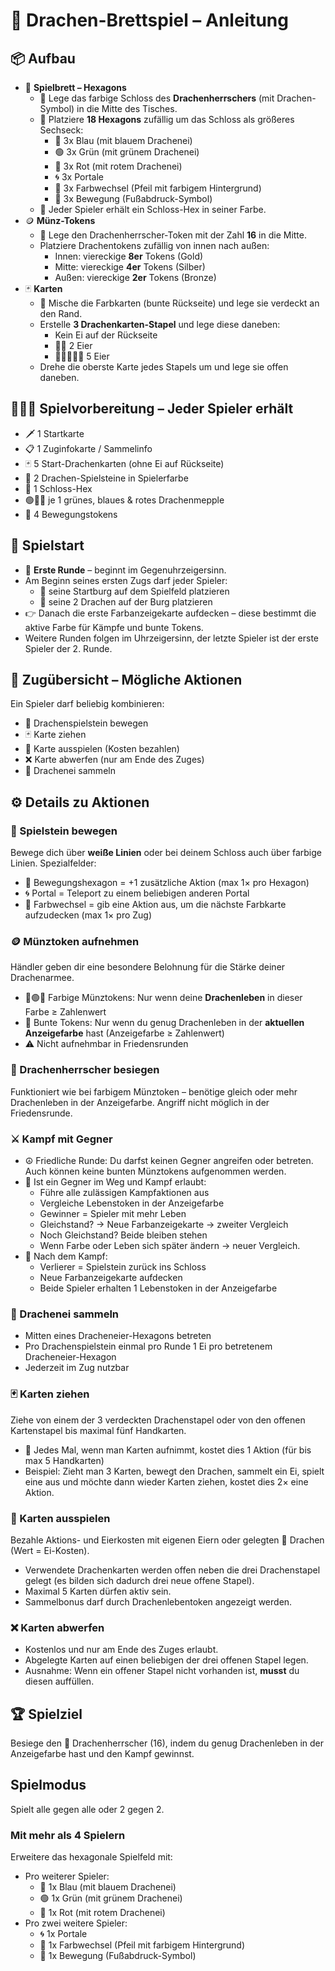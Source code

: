 # 🐉 Drachen-Brettspiel – Anleitung

## 📦 Aufbau
- 🧩 **Spielbrett – Hexagons**
  - 🏰 Lege das farbige Schloss des **Drachenherrschers** (mit Drachen-Symbol) in die Mitte des Tisches.
  - 🔷 Platziere **18 Hexagons** zufällig um das Schloss als größeres Sechseck:
    - 🔵 3x Blau (mit blauem Drachenei)
    - 🟢 3x Grün (mit grünem Drachenei)
    - 🔴 3x Rot (mit rotem Drachenei)
    - 🌀 3x Portale
    - 🌈 3x Farbwechsel (Pfeil mit farbigem Hintergrund)
    - 👣 3x Bewegung (Fußabdruck-Symbol)
  - 🧍 Jeder Spieler erhält ein Schloss-Hex in seiner Farbe.
- 🪙 **Münz-Tokens**
  - 🐉 Lege den Drachenherrscher-Token mit der Zahl **16** in die Mitte.
  - Platziere Drachentokens zufällig von innen nach außen:
    - Innen: viereckige **8er** Tokens (Gold)
    - Mitte: viereckige **4er** Tokens (Silber)
    - Außen: viereckige **2er** Tokens (Bronze)
- 🃏 **Karten**
  - 🎨 Mische die Farbkarten (bunte Rückseite) und lege sie verdeckt an den Rand.
  - Erstelle **3 Drachenkarten-Stapel** und lege diese daneben:
    - Kein Ei auf der Rückseite
    - 🥚🥚 2 Eier
    - 🥚🥚🥚🥚🥚 5 Eier
  - Drehe die oberste Karte jedes Stapels um und lege sie offen daneben.

## 🧑‍🤝‍🧑 Spielvorbereitung – Jeder Spieler erhält
- 🗡️ 1 Startkarte
- 📋 1 Zuginfokarte / Sammelinfo
- 🃏 5 Start-Drachenkarten (ohne Ei auf Rückseite)
- 🐲 2 Drachen-Spielsteine in Spielerfarbe
- 🏰 1 Schloss-Hex
- 🟢🔵🔴 je 1 grünes, blaues & rotes Drachenmepple
- 👣 4 Bewegungstokens

## 🚀 Spielstart
- 🔁 **Erste Runde** – beginnt im Gegenuhrzeigersinn.
- Am Beginn seines ersten Zugs darf jeder Spieler:
  - 🏰 seine Startburg auf dem Spielfeld platzieren
  - 🐲 seine 2 Drachen auf der Burg platzieren
- 👉 Danach die erste Farbanzeigekarte aufdecken – diese bestimmt die aktive Farbe für Kämpfe und bunte Tokens.
- Weitere Runden folgen im Uhrzeigersinn, der letzte Spieler ist der erste Spieler der 2. Runde.

## 🔄 Zugübersicht – Mögliche Aktionen
Ein Spieler darf beliebig kombinieren:
- 🐾 Drachenspielstein bewegen
- 🃏 Karte ziehen
- 🐉 Karte ausspielen (Kosten bezahlen)
- ❌ Karte abwerfen (nur am Ende des Zuges)
- 🥚 Drachenei sammeln

## ⚙️ Details zu Aktionen
### 🐾 Spielstein bewegen
Bewege dich über **weiße Linien** oder bei deinem Schloss auch über farbige Linien.
Spezialfelder:
- 👣 Bewegungshexagon = +1 zusätzliche Aktion (max 1× pro Hexagon)
- 🌀 Portal = Teleport zu einem beliebigen anderen Portal
- 🌈 Farbwechsel = gib eine Aktion aus, um die nächste Farbkarte aufzudecken (max 1× pro Zug)

### 🪙 Münztoken aufnehmen
Händler geben dir eine besondere Belohnung für die Stärke deiner Drachenarmee.
- 🔵🟢🔴 Farbige Münztokens: Nur wenn deine **Drachenleben** in dieser Farbe ≥ Zahlenwert
- 🌈 Bunte Tokens: Nur wenn du genug Drachenleben in der **aktuellen Anzeigefarbe** hast (Anzeigefarbe ≥ Zahlenwert)
- ⚠️ Nicht aufnehmbar in Friedensrunden

### 👑 Drachenherrscher besiegen
Funktioniert wie bei farbigem Münztoken – benötige gleich oder mehr Drachenleben in der Anzeigefarbe. Angriff nicht möglich in der Friedensrunde.

### ⚔️ Kampf mit Gegner
- ☮️ Friedliche Runde: Du darfst keinen Gegner angreifen oder betreten. Auch können keine bunten Münztokens aufgenommen werden.
- 🎯 Ist ein Gegner im Weg und Kampf erlaubt:
  - Führe alle zulässigen Kampfaktionen aus
  - Vergleiche Lebenstoken in der Anzeigefarbe
  - Gewinner = Spieler mit mehr Leben
  - Gleichstand? → Neue Farbanzeigekarte → zweiter Vergleich
  - Noch Gleichstand? Beide bleiben stehen
  - Wenn Farbe oder Leben sich später ändern → neuer Vergleich.
- 🏁 Nach dem Kampf:
  - Verlierer = Spielstein zurück ins Schloss
  - Neue Farbanzeigekarte aufdecken
  - Beide Spieler erhalten 1 Lebenstoken in der Anzeigefarbe

### 🥚 Drachenei sammeln
- Mitten eines Dracheneier-Hexagons betreten
- Pro Drachenspielstein einmal pro Runde 1 Ei pro betretenem Dracheneier-Hexagon
- Jederzeit im Zug nutzbar

### 🃏 Karten ziehen
Ziehe von einem der 3 verdeckten Drachenstapel oder von den offenen Kartenstapel bis maximal fünf Handkarten.
- 📌 Jedes Mal, wenn man Karten aufnimmt, kostet dies 1 Aktion (für bis max 5 Handkarten)
- Beispiel: Zieht man 3 Karten, bewegt den Drachen, sammelt ein Ei, spielt eine aus und möchte dann wieder Karten ziehen, kostet dies 2× eine Aktion.

### 🐉 Karten ausspielen
Bezahle Aktions- und Eierkosten mit eigenen Eiern oder gelegten 🐲 Drachen (Wert = Ei-Kosten).
- Verwendete Drachenkarten werden offen neben die drei Drachenstapel gelegt (es bilden sich dadurch drei neue offene Stapel).
- Maximal 5 Karten dürfen aktiv sein.
- Sammelbonus darf durch Drachenlebentoken angezeigt werden.

### ❌ Karten abwerfen
- Kostenlos und nur am Ende des Zuges erlaubt.
- Abgelegte Karten auf einen beliebigen der drei offenen Stapel legen.
- Ausnahme: Wenn ein offener Stapel nicht vorhanden ist, **musst** du diesen auffüllen.

## 🏆 Spielziel
Besiege den 🐉 Drachenherrscher (16), indem du genug Drachenleben in der Anzeigefarbe hast und den Kampf gewinnst.

## Spielmodus
Spielt alle gegen alle oder 2 gegen 2.

### Mit mehr als 4 Spielern
Erweitere das hexagonale Spielfeld mit:
- Pro weiterer Spieler:
  - 🔵 1x Blau (mit blauem Drachenei)
  - 🟢 1x Grün (mit grünem Drachenei)
  - 🔴 1x Rot (mit rotem Drachenei)
- Pro zwei weitere Spieler:
  - 🌀 1x Portale
  - 🌈 1x Farbwechsel (Pfeil mit farbigem Hintergrund)
  - 👣 1x Bewegung (Fußabdruck-Symbol)
